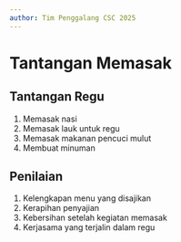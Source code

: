 ```yaml
---
author: Tim Penggalang CSC 2025
---
```

# Tantangan Memasak

## Tantangan Regu
1. Memasak nasi
1. Memasak lauk untuk regu
1. Memasak makanan pencuci mulut
1. Membuat minuman

## Penilaian
1. Kelengkapan menu yang disajikan
1. Kerapihan penyajian
1. Kebersihan setelah kegiatan memasak
1. Kerjasama yang terjalin dalam regu

